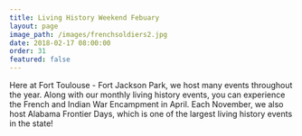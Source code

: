 ```yaml
---
title: Living History Weekend Febuary
layout: page
image_path: /images/frenchsoldiers2.jpg
date: 2018-02-17 08:00:00
order: 31
featured: false
---
```



Here at Fort Toulouse - Fort Jackson Park, we host many events throughout the year. Along with our monthly living history events, you can experience the French and Indian War Encampment in April. Each November, we also host Alabama Frontier Days, which is one of the largest living history events in the state!